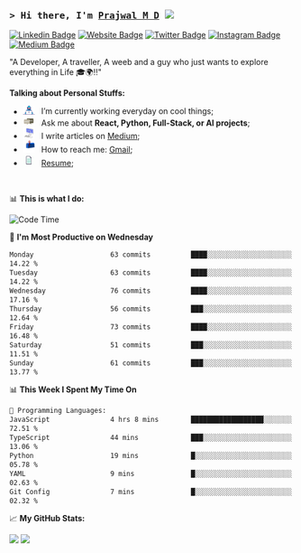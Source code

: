 ### <samp>&gt; Hi there, I'm <a href="https://prajwalmd.vercel.app/" target="_blank">Prajwal M D</a> <img src="https://media.giphy.com/media/hvRJCLFzcasrR4ia7z/giphy.gif" width="25"> </samp>

[![Linkedin Badge](https://img.shields.io/badge/-LinkedIn-0e76a8?style=flat-square&logo=Linkedin&logoColor=white)](https://www.linkedin.com/in/prajwal-m-d)
[![Website Badge](https://img.shields.io/badge/Website-3b5998?style=flat-square&logo=google-chrome&logoColor=white)](https://prajwalmd.vercel.app/)
[![Twitter Badge](https://img.shields.io/badge/-Twitter-00acee?style=flat-square&logo=Twitter&logoColor=white)](https://x.com/PrajwalMD18)
[![Instagram Badge](https://img.shields.io/badge/-Instagram-e4405f?style=flat-square&logo=Instagram&logoColor=white)](https://www.instagram.com/_.praj.wal._/)
[![Medium Badge](https://img.shields.io/badge/medium-%2312100E.svg?&style=for-square&logo=medium&logoColor=white)](https://medium.com/@prajju.18gryphon)

"A Developer, A traveller, A weeb and a guy who just wants to explore everything in Life 🎓🌍‼️"
  

**Talking about Personal Stuffs:**

- <img src="assets/developer.gif" width="21" />&nbsp;&nbsp; I’m currently working everyday on cool things;
- <img src="assets/message.gif" width="21" />&nbsp;&nbsp; Ask me about **React, Python, Full-Stack, or AI projects**;
- <img src="assets/laptop.gif" width="21" />&nbsp;&nbsp; I write articles on [Medium](https://medium.com/@prajju.18gryphon);
- <img src="assets/letterbox.gif" width="21" />&nbsp;&nbsp; How to reach me: [Gmail](prajju.18gryphon@gmail.com);
- <img src="assets/doc.gif" width="21" />&nbsp;&nbsp; [Resume](https://portfoliochatbot-h3zm.onrender.com/resume);

</br>

📊 **This is what I do:**
<!--START_SECTION:waka-->
![Code Time](http://img.shields.io/badge/Code%20Time-6%20hrs%2033%20mins-blue)

📅 **I'm Most Productive on Wednesday** 

```text
Monday                   63 commits          ████░░░░░░░░░░░░░░░░░░░░░   14.22 % 
Tuesday                  63 commits          ████░░░░░░░░░░░░░░░░░░░░░   14.22 % 
Wednesday                76 commits          ████░░░░░░░░░░░░░░░░░░░░░   17.16 % 
Thursday                 56 commits          ███░░░░░░░░░░░░░░░░░░░░░░   12.64 % 
Friday                   73 commits          ████░░░░░░░░░░░░░░░░░░░░░   16.48 % 
Saturday                 51 commits          ███░░░░░░░░░░░░░░░░░░░░░░   11.51 % 
Sunday                   61 commits          ███░░░░░░░░░░░░░░░░░░░░░░   13.77 % 
```


📊 **This Week I Spent My Time On** 

```text
💬 Programming Languages: 
JavaScript               4 hrs 8 mins        ██████████████████░░░░░░░   72.51 % 
TypeScript               44 mins             ███░░░░░░░░░░░░░░░░░░░░░░   13.06 % 
Python                   19 mins             █░░░░░░░░░░░░░░░░░░░░░░░░   05.78 % 
YAML                     9 mins              █░░░░░░░░░░░░░░░░░░░░░░░░   02.63 % 
Git Config               7 mins              █░░░░░░░░░░░░░░░░░░░░░░░░   02.32 % 
```


<!--END_SECTION:waka-->


📈 **My GitHub Stats:**

<p>
  <img height="180em" src="https://github-readme-stats.vercel.app/api?username=Prajwal18-MD&show_icons=true&hide_border=true&count_private=true&include_all_commits=true" />
  <img height="180em" src="https://github-readme-stats.vercel.app/api/top-langs/?username=Prajwal18-MD&exclude_repo=KNN-Image-Classification&show_icons=true&hide_border=true&layout=compact&langs_count=8"/>
</p>
